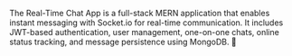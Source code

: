 The Real-Time Chat App is a full-stack MERN application that enables instant messaging with Socket.io for real-time communication. It includes JWT-based authentication, user management, one-on-one chats, online status tracking, and message persistence using MongoDB. 🚀
